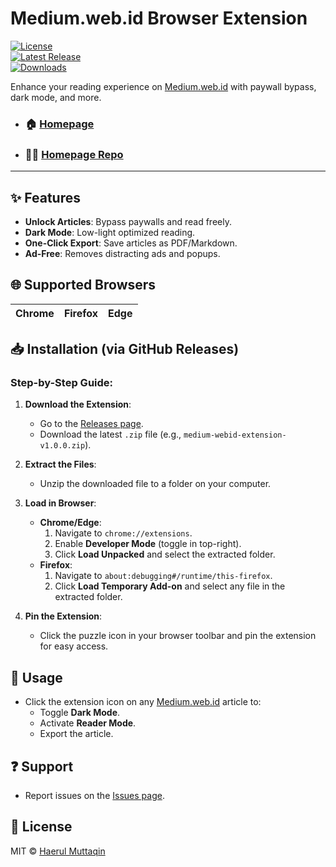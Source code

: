 # Medium.web.id Browser Extension  

[![License](https://img.shields.io/badge/license-MIT-blue.svg)](LICENSE)  
[![Latest Release](https://img.shields.io/github/v/release/haerulmuttaqin/medium-web-id-extension)](https://github.com/haerulmuttaqin/medium-web-id-extension/releases)  
[![Downloads](https://img.shields.io/github/downloads/haerulmuttaqin/medium-web-id-extension/total)](https://github.com/haerulmuttaqin/medium-web-id-extension/releases)  

Enhance your reading experience on [Medium.web.id](https://medium.web.id) with paywall bypass, dark mode, and more.  

- ### 🏠 [Homepage](https://medium.web.id/)
- ### 👩‍💻 [Homepage Repo](https://github.com/haerulmuttaqin/medium-web-id) 
---

## ✨ Features  
- **Unlock Articles**: Bypass paywalls and read freely.  
- **Dark Mode**: Low-light optimized reading.  
- **One-Click Export**: Save articles as PDF/Markdown.  
- **Ad-Free**: Removes distracting ads and popups.

## 🌐 Supported Browsers  
| Chrome | Firefox | Edge |  
|--------|---------|------|  

## 📥 Installation (via GitHub Releases)  
### Step-by-Step Guide:  
1. **Download the Extension**:  
   - Go to the [Releases page](https://github.com/haerulmuttaqin/medium-webid-extension/releases).  
   - Download the latest `.zip` file (e.g., `medium-webid-extension-v1.0.0.zip`).  

2. **Extract the Files**:  
   - Unzip the downloaded file to a folder on your computer.  

3. **Load in Browser**:  
   - **Chrome/Edge**:  
     1. Navigate to `chrome://extensions`.  
     2. Enable **Developer Mode** (toggle in top-right).  
     3. Click **Load Unpacked** and select the extracted folder.  
   - **Firefox**:  
     1. Navigate to `about:debugging#/runtime/this-firefox`.  
     2. Click **Load Temporary Add-on** and select any file in the extracted folder.  

4. **Pin the Extension**:  
   - Click the puzzle icon in your browser toolbar and pin the extension for easy access.  

## 🚀 Usage  
- Click the extension icon on any [Medium.web.id](https://medium.web.id) article to:  
  - Toggle **Dark Mode**.  
  - Activate **Reader Mode**.  
  - Export the article.
 
## ❓ Support  
- Report issues on the [Issues page](https://github.com/haerulmuttaqin/medium-webid-extension/issues).  

## 📜 License  
MIT © [Haerul Muttaqin](https://github.com/haerulmuttaqin)  
